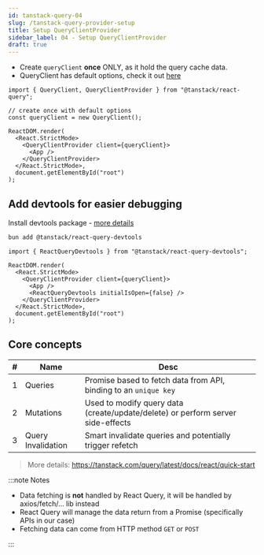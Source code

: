 ```yaml
---
id: tanstack-query-04
slug: /tanstack-query-provider-setup
title: Setup QueryClientProvider
sidebar_label: 04 - Setup QueryClientProvider
draft: true
---
```


- Create `queryClient` **once** ONLY, as it hold the query cache data.
- QueryClient has default options, check it out [here](https://tanstack.com/query/latest/docs/react/guides/important-defaults) 

```tsx title="src/main.tsx" {1,4,8-10}
import { QueryClient, QueryClientProvider } from "@tanstack/react-query";

// create once with default options
const queryClient = new QueryClient();

ReactDOM.render(
  <React.StrictMode>
    <QueryClientProvider client={queryClient}>
      <App />
    </QueryClientProvider>
  </React.StrictMode>,
  document.getElementById("root")
);
```

## Add devtools for easier debugging

Install devtools package - [more details](https://tanstack.com/query/latest/docs/react/devtools)

```bash
bun add @tanstack/react-query-devtools
```


```tsx title="src/main.tsx" {1,7}
import { ReactQueryDevtools } from "@tanstack/react-query-devtools";

ReactDOM.render(
  <React.StrictMode>
    <QueryClientProvider client={queryClient}>
      <App />
      <ReactQueryDevtools initialIsOpen={false} />
    </QueryClientProvider>
  </React.StrictMode>,
  document.getElementById("root")
);
```

## Core concepts 

| #   | Name               | Desc                                                                            |
| --- | ------------------ | ------------------------------------------------------------------------------- |
| 1   | Queries            | Promise based to fetch data from API, binding to an `unique key`                |
| 2   | Mutations          | Used to modify query data (create/update/delete) or perform server side-effects |
| 3   | Query Invalidation | Smart invalidate queries and potentially trigger refetch                        |

> More details: https://tanstack.com/query/latest/docs/react/quick-start

:::note Notes

- Data fetching is **not** handled by React Query, it will be handled by axios/fetch/... lib instead
- React Query will manage the data return from a Promise (specifically APIs in our case)
- Fetching data can come from HTTP method `GET` or `POST`

:::


<BlogFooter />

